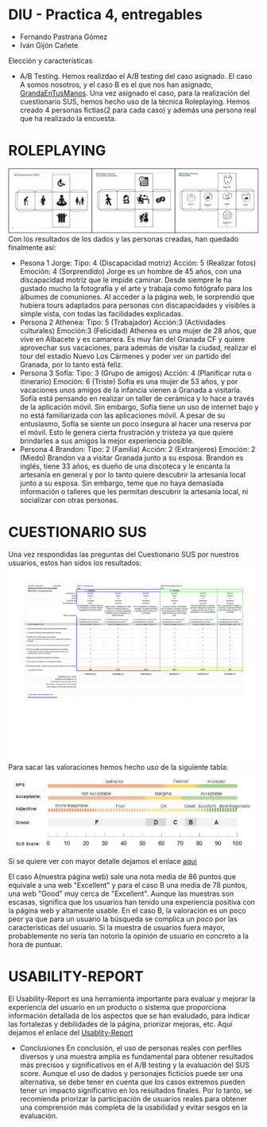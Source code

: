 # DIU - Practica 4, entregables


* Fernando Pastrana Gómez
* Iván Gijón Cañete

Elección y características

* A/B Testing. 
Hemos realizdao el A/B testing del caso asignado. El caso A somos nosotros, y el caso B es el que nos han asignado, [GrandaEnTusManos](https://github.com/DIU3-GatosUniversitarios/DIU/blob/master/README.md).
Una vez asignado el caso, para la realización del cuestionario SUS, hemos hecho uso de la técnica Roleplaying. Hemos creado 4 personas fictias(2 para cada caso)
y además una persona real que ha realizado la encuesta.

# ROLEPLAYING
![dados](./dados.png)
Con los resultados de los dados y las personas creadas, han quedado finalmente así:
  - Pesona 1 Jorge: Tipo: 4 (Discapacidad motriz) Acción: 5 (Realizar fotos) Emoción: 4 (Sorprendido) Jorge es un hombre de 45 años, con una discapacidad motriz que le impide caminar. Desde siempre le ha gustado mucho la fotografía y el arte y trabaja como fotógrafo para los álbumes de comuniones. Al acceder a la página web, le sorprendió que hubiera tours adaptados para personas con discapacidades y visibles a simple vista, con todas las facilidades explicadas.
  - Persona 2 Athenea: Tipo: 5 (Trabajador) Acción:3 (Actividades culturales) Emoción:3 (Felicidad) Athenea es una mujer de 28 años, que vive en Albacete y es camarera. Es muy fan del Granada CF y quiere aprovechar sus vacaciones, para además de visitar la ciudad, realizar el tour del estadio Nuevo Los Cármenes y poder ver un partido del Granada, por lo tanto está feliz.
  - Persona 3 Sofía: Tipo: 3 (Grupo de amigos) Acción: 4 (Planificar ruta o itinerario) Emoción: 6 (Triste) Sofía es una mujer de 53 años, y por vacaciones unos amigos de la infancia vienen a Granada a visitarla. Sofía está pensando en realizar un taller de cerámica y lo hace a través de la aplicación móvil. Sin embargo, Sofía tiene un uso de internet bajo y no está familiarizada con las aplicaciones móvil. A pesar de su entusiasmo, Sofía se siente un poco insegura al hacer una reserva por el móvil. Esto le genera cierta frustración y tristeza ya que quiere brindarles a sus amigos la mejor experiencia posible.
  - Persona 4 Brandon: Tipo: 2 (Familia) Acción: 2 (Extranjeros) Emoción: 2 (Miedo) Brandon va a visitar Granada junto a su esposa. Brandon es inglés, tiene 33 años, es dueño de una discoteca y le encanta la artesanía en general y por lo tanto quiere descubrir la artesanía local junto a su esposa. Sin embargo, teme que no haya demasiada información o talleres que les permitan descubrir la artesanía local, ni socializar con otras personas.
 
 # CUESTIONARIO SUS
 Una vez respondidas las preguntas del Cuestionario SUS por nuestros usuarios, estos han sidos los resultados:
 ![CuestionariosSUS](./CuestionarioSUSDIU.png)
 Para sacar las valoraciones hemos hecho uso de la siguiente tabla:
 ![EscalaSUS](./EscalaSUs.jpg)
 Si se quiere ver con mayor detalle dejamos el enlace [aqui](./CuestionarioSUSDIU.xlsx)
 
  El caso A(nuestra página web) sale una nota media de 86 puntos que equivale a una web "Excellent" y para el caso B una media de 78 puntos, una web "Good" muy cerca de "Excellent". Aunque las muestras son escasas, significa que los usuarios han tenido una experiencia positiva con la página web y altamente usable. En el caso B, la valoración es un poco peor ya que para un usuario la búsqueda se complica un poco por las características del usuario. Si la muestra de usuarios fuera mayor, probablemente no sería tan notorio la opinión de usuario en concreto a la hora de puntuar.

  # USABILITY-REPORT
  El Usability-Report es una herramienta importante para evaluar y mejorar la experiencia del usuario en un producto o sistema que proporciona información detallada de los aspectos que se han     evaludado, para indicar las fortalezas y debilidades de la página, priorizar mejoras, etc.
  Aquí dejamos el enlace del [Usablity-Report](./UsabilityReport.pdf)
  
  
* Conclusiones
En conclusión, el uso de personas reales con perfiles diversos y una muestra amplia es fundamental para obtener resultados más precisos y significativos en el A/B testing y la evaluación del SUS score. Aunque el uso de dados y personajes ficticios puede ser una alternativa, se debe tener en cuenta que los casos extremos pueden tener un impacto significativo en los resultados finales. Por lo tanto, se recomienda priorizar la participación de usuarios reales para obtener una comprensión más completa de la usabilidad y evitar sesgos en la evaluación.
